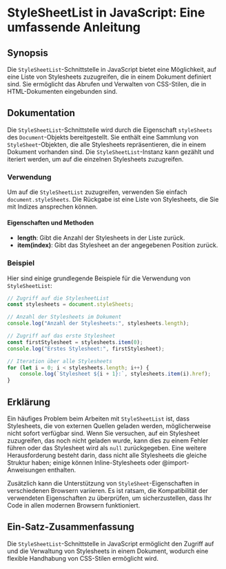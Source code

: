 <!--
Meta Description: # StyleSheetList in JavaScript: Eine umfassende Anleitung ## Synopsis Die `StyleSheetList`-Schnittstelle in JavaScript bietet eine Möglichkeit, auf ei...
Meta Keywords: die, stylesheets, stylesheetlist, von, stylesheet
-->

# StyleSheetList in JavaScript: Eine umfassende Anleitung

## Synopsis
Die `StyleSheetList`-Schnittstelle in JavaScript bietet eine Möglichkeit, auf eine Liste von Stylesheets zuzugreifen, die in einem Dokument definiert sind. Sie ermöglicht das Abrufen und Verwalten von CSS-Stilen, die in HTML-Dokumenten eingebunden sind.

## Dokumentation
Die `StyleSheetList`-Schnittstelle wird durch die Eigenschaft `styleSheets` des `Document`-Objekts bereitgestellt. Sie enthält eine Sammlung von `StyleSheet`-Objekten, die alle Stylesheets repräsentieren, die in einem Dokument vorhanden sind. Die `StyleSheetList`-Instanz kann gezählt und iteriert werden, um auf die einzelnen Stylesheets zuzugreifen.

### Verwendung
Um auf die `StyleSheetList` zuzugreifen, verwenden Sie einfach `document.styleSheets`. Die Rückgabe ist eine Liste von Stylesheets, die Sie mit Indizes ansprechen können.

#### Eigenschaften und Methoden
- **length**: Gibt die Anzahl der Stylesheets in der Liste zurück.
- **item(index)**: Gibt das Stylesheet an der angegebenen Position zurück.

### Beispiel
Hier sind einige grundlegende Beispiele für die Verwendung von `StyleSheetList`:

```javascript
// Zugriff auf die StylesheetList
const stylesheets = document.styleSheets;

// Anzahl der Stylesheets im Dokument
console.log("Anzahl der Stylesheets:", stylesheets.length);

// Zugriff auf das erste Stylesheet
const firstStylesheet = stylesheets.item(0);
console.log("Erstes Stylesheet:", firstStylesheet);

// Iteration über alle Stylesheets
for (let i = 0; i < stylesheets.length; i++) {
    console.log(`Stylesheet ${i + 1}:`, stylesheets.item(i).href);
}
```

## Erklärung
Ein häufiges Problem beim Arbeiten mit `StyleSheetList` ist, dass Stylesheets, die von externen Quellen geladen werden, möglicherweise nicht sofort verfügbar sind. Wenn Sie versuchen, auf ein Stylesheet zuzugreifen, das noch nicht geladen wurde, kann dies zu einem Fehler führen oder das Stylesheet wird als `null` zurückgegeben. Eine weitere Herausforderung besteht darin, dass nicht alle Stylesheets die gleiche Struktur haben; einige können Inline-Stylesheets oder @import-Anweisungen enthalten.

Zusätzlich kann die Unterstützung von `StyleSheet`-Eigenschaften in verschiedenen Browsern variieren. Es ist ratsam, die Kompatibilität der verwendeten Eigenschaften zu überprüfen, um sicherzustellen, dass Ihr Code in allen modernen Browsern funktioniert.

## Ein-Satz-Zusammenfassung
Die `StyleSheetList`-Schnittstelle in JavaScript ermöglicht den Zugriff auf und die Verwaltung von Stylesheets in einem Dokument, wodurch eine flexible Handhabung von CSS-Stilen ermöglicht wird.
